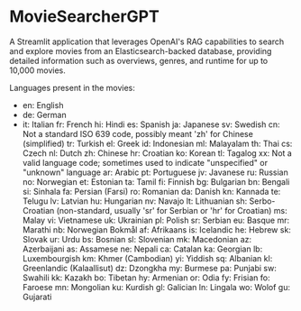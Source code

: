 # MovieSearcherGPT
A Streamlit application that leverages OpenAI's RAG capabilities to search and explore movies from an Elasticsearch-backed database, providing detailed information such as overviews, genres, and runtime for up to 10,000 movies.

Languages ​​present in the movies:

* en: English
* de: German
* it: Italian
fr: French
hi: Hindi
es: Spanish
ja: Japanese
sv: Swedish
cn: Not a standard ISO 639 code, possibly meant 'zh' for Chinese (simplified)
tr: Turkish
el: Greek
id: Indonesian
ml: Malayalam
th: Thai
cs: Czech
nl: Dutch
zh: Chinese
hr: Croatian
ko: Korean
tl: Tagalog
xx: Not a valid language code; sometimes used to indicate "unspecified" or "unknown" language
ar: Arabic
pt: Portuguese
jv: Javanese
ru: Russian
no: Norwegian
et: Estonian
ta: Tamil
fi: Finnish
bg: Bulgarian
bn: Bengali
si: Sinhala
fa: Persian (Farsi)
ro: Romanian
da: Danish
kn: Kannada
te: Telugu
lv: Latvian
hu: Hungarian
nv: Navajo
lt: Lithuanian
sh: Serbo-Croatian (non-standard, usually 'sr' for Serbian or 'hr' for Croatian)
ms: Malay
vi: Vietnamese
uk: Ukrainian
pl: Polish
sr: Serbian
eu: Basque
mr: Marathi
nb: Norwegian Bokmål
af: Afrikaans
is: Icelandic
he: Hebrew
sk: Slovak
ur: Urdu
bs: Bosnian
sl: Slovenian
mk: Macedonian
az: Azerbaijani
as: Assamese
ne: Nepali
ca: Catalan
ka: Georgian
lb: Luxembourgish
km: Khmer (Cambodian)
yi: Yiddish
sq: Albanian
kl: Greenlandic (Kalaallisut)
dz: Dzongkha
my: Burmese
pa: Punjabi
sw: Swahili
kk: Kazakh
bo: Tibetan
hy: Armenian
or: Odia
fy: Frisian
fo: Faroese
mn: Mongolian
ku: Kurdish
gl: Galician
ln: Lingala
wo: Wolof
gu: Gujarati

